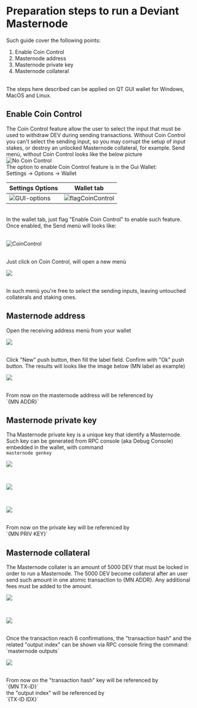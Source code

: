 # Preparation steps to run a Deviant Masternode<br />
Such guide cover the following points:<br />
1. Enable Coin Control
2. Masternode address
3. Masternode private key
4. Masternode collateral
<br />
The steps here described can be applied on QT GUI wallet for Windows, MacOS and Linux. 

## Enable Coin Control<br />
The Coin Control feature allow the user to select the input that must be used to withdraw DEV during sending transactions. Without Coin Control you can't select the sending input, so you may corrupt the setup of input stakes, or destroy an unlocked Masternode collateral, for example.
Send menù, without Coin Control looks like the below picture
<br />
![No Coin Control](/images/noCoinControl.png)
<br />
The option to enable Coin Control feature is in the Gui Wallet:<br />
Settings -> Options -> Wallet<br />

Settings Options | Wallet tab
---------------- | ----------
![GUI-options](/images/GUI-options.png) | ![flagCoinControl](/images/flagCoinControl.png)

<br />
In the wallet tab, just flag "Enable Coin Control" to enable such feature.
Once enabled, the Send menù will looks like:<br />
<br />
<p><img src="/images/boxCoinControl.png" alt="CoinControl" /></p>
<br />
Just click on Coin Control, will open a new menù
<br />
<p><img src="/images/intoCoinControl.png" /></p>
<br />
In such menù you're free to select the sending inputs, leaving untouched collaterals and staking ones.

## Masternode address
Open the receiving address menù from your wallet<br />
<p><img src="/images/rec-address.png" /></p>
<br />
Click "New" push button, then fill the label field. Confirm with "Ok" push button.
The results will looks like the image below (MN label as example)
<br />
<p><img src="/images/mn-label.png" /></p>
<br />
From now on the masternode address will be referenced by <br />
`{MN ADDR}`<br />

## Masternode private key
Tha Masternode private key is a unique key that identify a Masternode.
Such key can be generated from RPC console (aka Debug Console) embedded in the wallet, with command <br />
`masternode genkey`<br />
<p><img src="/images/rpc-console.png" /></p>
<br />
<p><img src="/images/mn-genkey.png" /></p>
<br />
<p><img src="/images/mn-genkey-out.png" /></p>
<br />
From now on the private key will be referenced by <br />
`{MN PRIV KEY}`<br />

## Masternode collateral
The Masternode collater is an amount of 5000 DEV that must be locked in order to run a Masternode.
The 5000 DEV become collateral after an user send such amount in one atomic transaction to {MN ADDR}.
Any additional fees must be added to the amount.<br />
<p><img src="/images/send-5000.png" /></p>
<br />
<p><img src="/images/confirm-5000.png" /></p>
<br />
Once the transaction reach 6 confirmations, the "transaction hash" and the related "output index" can be shown via RPC console firing the command:<br />
`masternode outputs`<br />
<p><img src="/images/mn-output.png" /></p>
<br /> 
From now on the "transaction hash" key will be referenced by <br />
`{MN TX-iD}`<br />
the "output index" will be referenced by <br />
`{TX-ID IDX}`<br />

